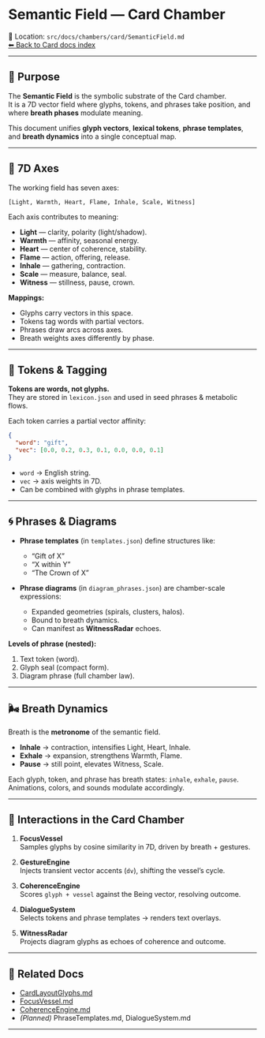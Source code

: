 # Semantic Field — Card Chamber

📍 Location: `src/docs/chambers/card/SemanticField.md`  
[⬅ Back to Card docs index](./README.md)

---

## 🎯 Purpose

The **Semantic Field** is the symbolic substrate of the Card chamber.  
It is a 7D vector field where glyphs, tokens, and phrases take position, and where **breath phases** modulate meaning.

This document unifies **glyph vectors**, **lexical tokens**, **phrase templates**, and **breath dynamics** into a single conceptual map.

---

## 🧭 7D Axes

The working field has seven axes:  

`[Light, Warmth, Heart, Flame, Inhale, Scale, Witness]`

Each axis contributes to meaning:

- **Light** — clarity, polarity (light/shadow).  
- **Warmth** — affinity, seasonal energy.  
- **Heart** — center of coherence, stability.  
- **Flame** — action, offering, release.  
- **Inhale** — gathering, contraction.  
- **Scale** — measure, balance, seal.  
- **Witness** — stillness, pause, crown.

**Mappings:**  
- Glyphs carry vectors in this space.  
- Tokens tag words with partial vectors.  
- Phrases draw arcs across axes.  
- Breath weights axes differently by phase.

---

## 🔡 Tokens & Tagging

**Tokens are words, not glyphs.**  
They are stored in `lexicon.json` and used in seed phrases & metabolic flows.

Each token carries a partial vector affinity:  

```json
{
  "word": "gift",
  "vec": [0.0, 0.2, 0.3, 0.1, 0.0, 0.0, 0.1]
}
```

- `word` → English string.  
- `vec` → axis weights in 7D.  
- Can be combined with glyphs in phrase templates.

---

## 🌀 Phrases & Diagrams

- **Phrase templates** (in `templates.json`) define structures like:  
  - “Gift of X”  
  - “X within Y”  
  - “The Crown of X”  

- **Phrase diagrams** (in `diagram_phrases.json`) are chamber-scale expressions:  
  - Expanded geometries (spirals, clusters, halos).  
  - Bound to breath dynamics.  
  - Can manifest as **WitnessRadar** echoes.

**Levels of phrase (nested):**  
1. Text token (word).  
2. Glyph seal (compact form).  
3. Diagram phrase (full chamber law).

---

## 🌬 Breath Dynamics

Breath is the **metronome** of the semantic field.  

- **Inhale** → contraction, intensifies Light, Heart, Inhale.  
- **Exhale** → expansion, strengthens Warmth, Flame.  
- **Pause** → still point, elevates Witness, Scale.  

Each glyph, token, and phrase has breath states: `inhale`, `exhale`, `pause`.  
Animations, colors, and sounds modulate accordingly.

---

## 🔄 Interactions in the Card Chamber

1. **FocusVessel**  
   Samples glyphs by cosine similarity in 7D, driven by breath + gestures.  

2. **GestureEngine**  
   Injects transient vector accents (`dv`), shifting the vessel’s cycle.  

3. **CoherenceEngine**  
   Scores `glyph + vessel` against the Being vector, resolving outcome.  

4. **DialogueSystem**  
   Selects tokens and phrase templates → renders text overlays.  

5. **WitnessRadar**  
   Projects diagram glyphs as echoes of coherence and outcome.

---

## 🔗 Related Docs

- [CardLayoutGlyphs.md](./CardLayoutGlyphs.md)  
- [FocusVessel.md](./FocusVessel.md)  
- [CoherenceEngine.md](./CoherenceEngine.md)  
- *(Planned)* PhraseTemplates.md, DialogueSystem.md  

---

